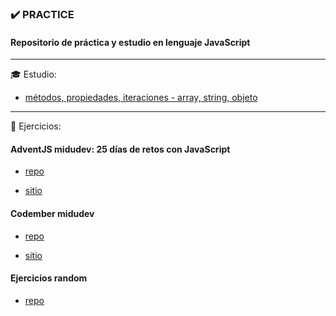### ✔️ PRACTICE

#### Repositorio de práctica y estudio en lenguaje JavaScript

<hr/>
🎓 Estudio:

- [métodos, propiedades, iteraciones - array, string, objeto](https://github.com/LuciaMeyer/practice/tree/main/helpers)


<hr/>
📌 Ejercicios:

#### AdventJS midudev: 25 días de retos con JavaScript

- [repo](https://github.com/LuciaMeyer/practice/tree/main/adventJS)

- [sitio](https://adventjs.dev/)

#### Codember midudev 

- [repo](https://github.com/LuciaMeyer/practice/tree/main/codember)

- [sitio](https://codember.dev/)

#### Ejercicios random

- [repo](https://github.com/LuciaMeyer/practice/blob/main/helpers/exercises_random.js)


